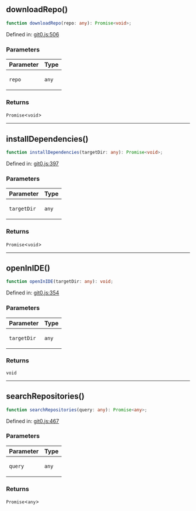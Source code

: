 ## downloadRepo()

```ts
function downloadRepo(repo: any): Promise<void>;
```

Defined in: [git0.js:506](https://github.com/vtempest/git0/blob/5ad15f56050b5bcd90d629bc617422361c7db421/git0.js#L506)

### Parameters

<table>
<thead>
<tr>
<th>Parameter</th>
<th>Type</th>
</tr>
</thead>
<tbody>
<tr>
<td>

`repo`

</td>
<td>

`any`

</td>
</tr>
</tbody>
</table>

### Returns

`Promise`&lt;`void`&gt;

***

## installDependencies()

```ts
function installDependencies(targetDir: any): Promise<void>;
```

Defined in: [git0.js:397](https://github.com/vtempest/git0/blob/5ad15f56050b5bcd90d629bc617422361c7db421/git0.js#L397)

### Parameters

<table>
<thead>
<tr>
<th>Parameter</th>
<th>Type</th>
</tr>
</thead>
<tbody>
<tr>
<td>

`targetDir`

</td>
<td>

`any`

</td>
</tr>
</tbody>
</table>

### Returns

`Promise`&lt;`void`&gt;

***

## openInIDE()

```ts
function openInIDE(targetDir: any): void;
```

Defined in: [git0.js:354](https://github.com/vtempest/git0/blob/5ad15f56050b5bcd90d629bc617422361c7db421/git0.js#L354)

### Parameters

<table>
<thead>
<tr>
<th>Parameter</th>
<th>Type</th>
</tr>
</thead>
<tbody>
<tr>
<td>

`targetDir`

</td>
<td>

`any`

</td>
</tr>
</tbody>
</table>

### Returns

`void`

***

## searchRepositories()

```ts
function searchRepositories(query: any): Promise<any>;
```

Defined in: [git0.js:467](https://github.com/vtempest/git0/blob/5ad15f56050b5bcd90d629bc617422361c7db421/git0.js#L467)

### Parameters

<table>
<thead>
<tr>
<th>Parameter</th>
<th>Type</th>
</tr>
</thead>
<tbody>
<tr>
<td>

`query`

</td>
<td>

`any`

</td>
</tr>
</tbody>
</table>

### Returns

`Promise`&lt;`any`&gt;
